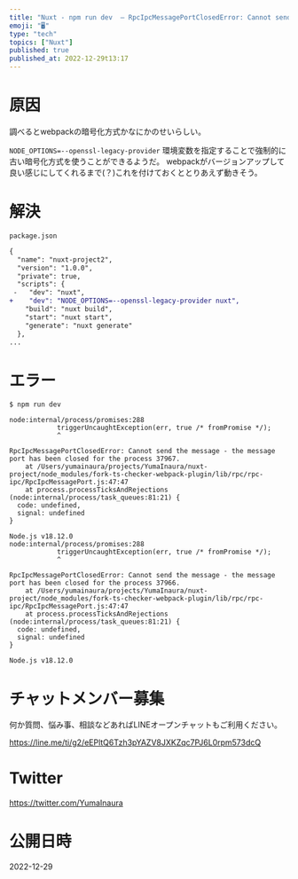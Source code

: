 ```yaml
---
title: "Nuxt - npm run dev  – RpcIpcMessagePortClosedError: Cannot send the me"
emoji: "🖥"
type: "tech"
topics: ["Nuxt"]
published: true
published_at: 2022-12-29t13:17
---
```


# 原因

調べるとwebpackの暗号化方式かなにかのせいらしい。

`NODE_OPTIONS=--openssl-legacy-provider` 環境変数を指定することで強制的に古い暗号化方式を使うことができるようだ。
webpackがバージョンアップして良い感じにしてくれるまで(？)これを付けておくととりあえず動きそう。

# 解決

`package.json`

```diff
{
  "name": "nuxt-project2",
  "version": "1.0.0",
  "private": true,
  "scripts": {
 -   "dev": "nuxt",
+    "dev": "NODE_OPTIONS=--openssl-legacy-provider nuxt",
    "build": "nuxt build",
    "start": "nuxt start",
    "generate": "nuxt generate"
  },
...
```

#  エラー

```
$ npm run dev
```

```
node:internal/process/promises:288
            triggerUncaughtException(err, true /* fromPromise */);
            ^

RpcIpcMessagePortClosedError: Cannot send the message - the message port has been closed for the process 37967.
    at /Users/yumainaura/projects/YumaInaura/nuxt-project/node_modules/fork-ts-checker-webpack-plugin/lib/rpc/rpc-ipc/RpcIpcMessagePort.js:47:47
    at process.processTicksAndRejections (node:internal/process/task_queues:81:21) {
  code: undefined,
  signal: undefined
}

Node.js v18.12.0
node:internal/process/promises:288
            triggerUncaughtException(err, true /* fromPromise */);
            ^

RpcIpcMessagePortClosedError: Cannot send the message - the message port has been closed for the process 37966.
    at /Users/yumainaura/projects/YumaInaura/nuxt-project/node_modules/fork-ts-checker-webpack-plugin/lib/rpc/rpc-ipc/RpcIpcMessagePort.js:47:47
    at process.processTicksAndRejections (node:internal/process/task_queues:81:21) {
  code: undefined,
  signal: undefined
}

Node.js v18.12.0
```

# チャットメンバー募集


何か質問、悩み事、相談などあればLINEオープンチャットもご利用ください。

https://line.me/ti/g2/eEPltQ6Tzh3pYAZV8JXKZqc7PJ6L0rpm573dcQ


# Twitter

https://twitter.com/YumaInaura


# 公開日時

2022-12-29
